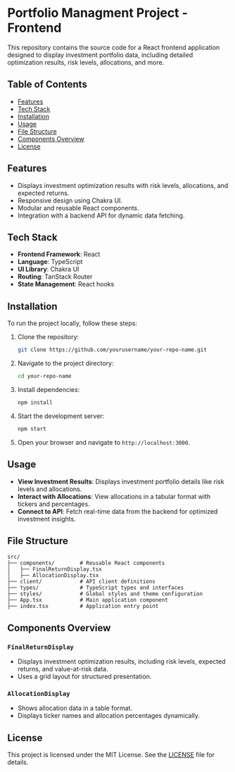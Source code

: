 # Portfolio Managment Project - Frontend

This repository contains the source code for a React frontend application designed to display investment portfolio data, including detailed optimization results, risk levels, allocations, and more.

## Table of Contents

- [Features](#features)
- [Tech Stack](#tech-stack)
- [Installation](#installation)
- [Usage](#usage)
- [File Structure](#file-structure)
- [Components Overview](#components-overview)
- [License](#license)

## Features

- Displays investment optimization results with risk levels, allocations, and expected returns.
- Responsive design using Chakra UI.
- Modular and reusable React components.
- Integration with a backend API for dynamic data fetching.

## Tech Stack

- **Frontend Framework**: React
- **Language**: TypeScript
- **UI Library**: Chakra UI
- **Routing**: TanStack Router
- **State Management**: React hooks

## Installation

To run the project locally, follow these steps:

1. Clone the repository:
   ```bash
   git clone https://github.com/yourusername/your-repo-name.git
   ```

2. Navigate to the project directory:
   ```bash
   cd your-repo-name
   ```

3. Install dependencies:
   ```bash
   npm install
   ```

4. Start the development server:
   ```bash
   npm start
   ```

5. Open your browser and navigate to `http://localhost:3000`.

## Usage

- **View Investment Results**: Displays investment portfolio details like risk levels and allocations.
- **Interact with Allocations**: View allocations in a tabular format with tickers and percentages.
- **Connect to API**: Fetch real-time data from the backend for optimized investment insights.

## File Structure

```plaintext
src/
├── components/        # Reusable React components
│   ├── FinalReturnDisplay.tsx
│   ├── AllocationDisplay.tsx
├── client/            # API client definitions
├── types/             # TypeScript types and interfaces
├── styles/            # Global styles and theme configuration
├── App.tsx            # Main application component
├── index.tsx          # Application entry point
```

## Components Overview

### `FinalReturnDisplay`

- Displays investment optimization results, including risk levels, expected returns, and value-at-risk data.
- Uses a grid layout for structured presentation.

### `AllocationDisplay`

- Shows allocation data in a table format.
- Displays ticker names and allocation percentages dynamically.

## License

This project is licensed under the MIT License. See the [LICENSE](LICENSE) file for details.

